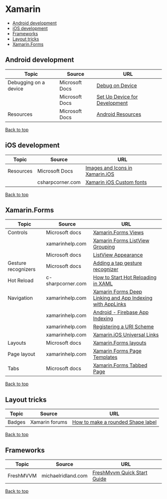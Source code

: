 # Xamarin

[top]: #contents

- [Android development](#android-development)
- [iOS development](#ios-development)
- [Frameworks](#frameworks)
- [Layout tricks](#layout-tricks)
- [Xamarin.Forms](#xamarin.forms)

## Android development

| Topic | Source | URL |
| --- | --- | --- |
| Debugging on a device | Microsoft Docs | [Debug on Device](https://docs.microsoft.com/en-us/xamarin/android/deploy-test/debugging/debug-on-device?tabs=windows) | 
| | Microsoft Docs | [Set Up Device for Development](https://docs.microsoft.com/en-us/xamarin/android/get-started/installation/set-up-device-for-development) |
| Resources | Microsoft Docs | [Android Resources](https://docs.microsoft.com/en-us/xamarin/android/app-fundamentals/resources-in-android) |

[Back to top][top]

## iOS development

| Topic | Source | URL |
| --- | --- | --- |
| Resources | Microsoft Docs | [Images and Icons in Xamarin.iOS](https://docs.microsoft.com/en-us/xamarin/ios/app-fundamentals/images-icons) |
| | csharpcorner.com | [Xamarin iOS Custom fonts](https://www.c-sharpcorner.com/blogs/xamarin-ios-custom-fonts) |

[Back to top][top]


## Xamarin.Forms

| Topic | Source | URL |
| --- | --- | --- |
| Controls | Microsoft docs | [Xamarin.Forms Views](https://docs.microsoft.com/en-us/xamarin/xamarin-forms/user-interface/controls/views) |
| | xamarinhelp.com | [Xamarin Forms ListView Grouping](https://xamarinhelp.com/xamarin-forms-listview-grouping/) |
| | Microsoft docs | [ListView Appearance](https://docs.microsoft.com/en-us/xamarin/xamarin-forms/user-interface/listview/customizing-list-appearance) |
| Gesture recognizers | Microsoft docs | [Adding a tap gesture recognizer](https://docs.microsoft.com/en-us/xamarin/xamarin-forms/app-fundamentals/gestures/tap) |
| Hot Reload | c-sharpcorner.com | [How to Start Hot Reloading in XAML](https://www.c-sharpcorner.com/article/how-to-start-the-hot-reloading-in-xaml/) |
| Navigation | xamarinhelp.com | [Xamarin Forms Deep Linking and App Indexing with AppLinks](https://xamarinhelp.com/xamarin-forms-applinks) |
| | xamarinhelp.com | [Android - Firebase App Indexing](https://xamarinhelp.com/firebase-app-indexing/) |
| | xamarinhelp.com | [Registering a URI Scheme](https://xamarinhelp.com/uri-scheme/) |
| | xamarinhelp.com | [Xamarin.iOS Universal Links](https://xamarinhelp.com/ios-universal-links/) |
| Layouts | Microsoft docs | [Xamarin.Forms layouts](https://docs.microsoft.com/en-us/xamarin/xamarin-forms/user-interface/controls/layouts) |
| Page layout | xamarinhelp.com | [Xamarin Forms Page Templates](https://xamarinhelp.com/xamarin-forms-page-templates/) |
| Tabs | Microsoft docs | [Xamarin.Forms Tabbed Page](https://docs.microsoft.com/en-us/xamarin/xamarin-forms/app-fundamentals/navigation/tabbed-page) |

[Back to top][top]

## Layout tricks

| Topic | Source | URL |
| --- | --- | --- |
| Badges | Xamarin forums | [How to make a rounded Shape label](https://forums.xamarin.com/discussion/108728/how-to-make-rounded-shape-label-in-cross-platform-with-xamarin-form-uwp-app) |

[Back to top][top]

## Frameworks

| Topic | Source | URL |
| --- | --- | --- |
| FreshMVVM | michaelridland.com | [FreshMvvm Quick Start Guide](https://michaelridland.com/xamarin/freshmvvm-quick-start-guide/) |

[Back to top][top]

